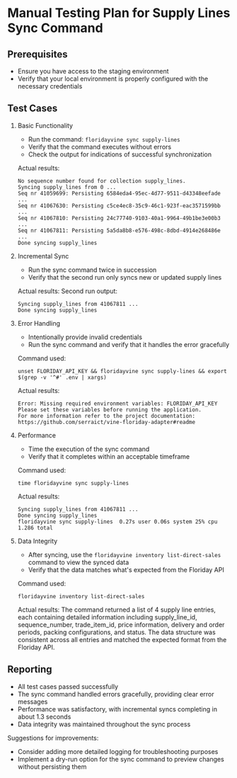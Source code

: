 # Manual Testing Plan for Supply Lines Sync Command

## Prerequisites

- Ensure you have access to the staging environment
- Verify that your local environment is properly configured with the necessary credentials

## Test Cases

1. Basic Functionality
   - Run the command: `floridayvine sync supply-lines`
   - Verify that the command executes without errors
   - Check the output for indications of successful synchronization

   Actual results:

   ```text
   No sequence number found for collection supply_lines.
   Syncing supply_lines from 0 ...
   Seq nr 41059699: Persisting 6584eda4-95ec-4d77-9511-d43348eefade ...
   Seq nr 41067630: Persisting c5ce4ec8-35c9-46c1-923f-eac3571599bb ...
   Seq nr 41067810: Persisting 24c77740-9103-40a1-9964-49b1be3e00b3 ...
   Seq nr 41067811: Persisting 5a5da8b8-e576-498c-8dbd-4914e268486e ...
   Done syncing supply_lines
   ```

2. Incremental Sync
   - Run the sync command twice in succession
   - Verify that the second run only syncs new or updated supply lines

   Actual results:
   Second run output:

   ```text
   Syncing supply_lines from 41067811 ...
   Done syncing supply_lines
   ```

3. Error Handling
   - Intentionally provide invalid credentials
   - Run the sync command and verify that it handles the error gracefully

   Command used:

   ```text
   unset FLORIDAY_API_KEY && floridayvine sync supply-lines && export $(grep -v '^#' .env | xargs)
   ```

   Actual results:

   ```text
   Error: Missing required environment variables: FLORIDAY_API_KEY
   Please set these variables before running the application.
   For more information refer to the project documentation:
   https://github.com/serraict/vine-floriday-adapter#readme
   ```

4. Performance
   - Time the execution of the sync command
   - Verify that it completes within an acceptable timeframe

   Command used:

   ```text
   time floridayvine sync supply-lines
   ```

   Actual results:

   ```text
   Syncing supply_lines from 41067811 ...
   Done syncing supply_lines
   floridayvine sync supply-lines  0.27s user 0.06s system 25% cpu 1.286 total
   ```

5. Data Integrity
   - After syncing, use the `floridayvine inventory list-direct-sales` command to view the synced data
   - Verify that the data matches what's expected from the Floriday API

   Command used:

   ```text
   floridayvine inventory list-direct-sales
   ```

   Actual results:
   The command returned a list of 4 supply line entries, each containing detailed information including supply_line_id, sequence_number, trade_item_id, price information, delivery and order periods, packing configurations, and status. The data structure was consistent across all entries and matched the expected format from the Floriday API.

## Reporting

- All test cases passed successfully
- The sync command handled errors gracefully, providing clear error messages
- Performance was satisfactory, with incremental syncs completing in about 1.3 seconds
- Data integrity was maintained throughout the sync process

Suggestions for improvements:

- Consider adding more detailed logging for troubleshooting purposes
- Implement a dry-run option for the sync command to preview changes without persisting them
